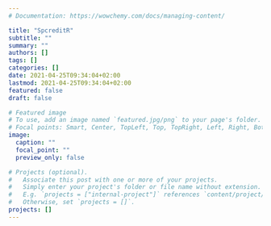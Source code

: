```yaml
---
# Documentation: https://wowchemy.com/docs/managing-content/

title: "SpcreditR"
subtitle: ""
summary: ""
authors: []
tags: []
categories: []
date: 2021-04-25T09:34:04+02:00
lastmod: 2021-04-25T09:34:04+02:00
featured: false
draft: false

# Featured image
# To use, add an image named `featured.jpg/png` to your page's folder.
# Focal points: Smart, Center, TopLeft, Top, TopRight, Left, Right, BottomLeft, Bottom, BottomRight.
image:
  caption: ""
  focal_point: ""
  preview_only: false

# Projects (optional).
#   Associate this post with one or more of your projects.
#   Simply enter your project's folder or file name without extension.
#   E.g. `projects = ["internal-project"]` references `content/project/deep-learning/index.md`.
#   Otherwise, set `projects = []`.
projects: []
---
```

